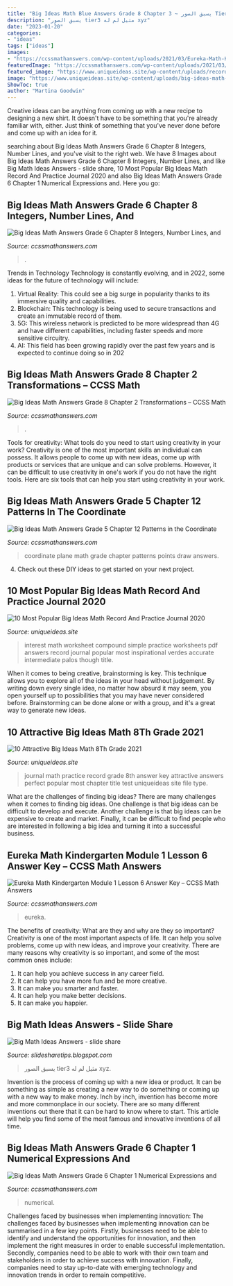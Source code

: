 ```yaml
---
title: "Big Ideas Math Blue Answers Grade 8 Chapter 3 ~ يسبق الصور Tier3 مثيل لم له Xyz"
description: "يسبق الصور tier3 مثيل لم له xyz"
date: "2023-01-20"
categories:
- "ideas"
tags: ["ideas"]
images:
- "https://ccssmathanswers.com/wp-content/uploads/2021/03/Eureka-Math-Kindergarten-Module-1-Lesson-6-Problem-Set-Answer-Key-1.png"
featuredImage: "https://ccssmathanswers.com/wp-content/uploads/2021/03/Eureka-Math-Kindergarten-Module-1-Lesson-6-Problem-Set-Answer-Key-1.png"
featured_image: "https://www.uniqueideas.site/wp-content/uploads/record-and-practice-journal-youtube-5.jpg"
image: "https://www.uniqueideas.site/wp-content/uploads/big-ideas-math-worksheets-accurate-though-palos-verdes-intermediate.jpg"
ShowToc: true
author: "Martina Goodwin"
---
```



Creative ideas can be anything from coming up with a new recipe to designing a new shirt. It doesn't have to be something that you're already familiar with, either. Just think of something that you've never done before and come up with an idea for it.

	

		
searching about Big Ideas Math Answers Grade 6 Chapter 8 Integers, Number Lines, and you've visit to the right web. We have 8 Images about Big Ideas Math Answers Grade 6 Chapter 8 Integers, Number Lines, and like Big Math Ideas Answers - slide share, 10 Most Popular Big Ideas Math Record And Practice Journal 2020 and also Big Ideas Math Answers Grade 6 Chapter 1 Numerical Expressions and. Here you go:
		
    
## Big Ideas Math Answers Grade 6 Chapter 8 Integers, Number Lines, And

<img loading=lazy src="https://ccssmathanswers.com/wp-content/uploads/2021/01/Big-Ideas-Math-Book-6th-Grade-Answer-Key-Chapter-8-Integers-Number-Lines-and-the-Coordinate-Plane-Absolute-Value-Homework-Practice-8.4-Question-5-1024x505.jpg" onerror="this.onerror=null;this.src='https://tse3.mm.bing.net/th?id=OIP.yF_4B0SAja-smrPvmwITDAHaDp&amp;pid=15.1';" alt="Big Ideas Math Answers Grade 6 Chapter 8 Integers, Number Lines, and">

_Source: ccssmathanswers.com_

>. 

	

Trends in Technology
Technology is constantly evolving, and in 2022, some ideas for the future of technology will include: 
1. Virtual Reality: This could see a big surge in popularity thanks to its immersive quality and capabilities. 
2. Blockchain: This technology is being used to secure transactions and create an immutable record of them. 
3. 5G: This wireless network is predicted to be more widespread than 4G and have different capabilities, including faster speeds and more sensitive circuitry. 
4. AI: This field has been growing rapidly over the past few years and is expected to continue doing so in 202
    
## Big Ideas Math Answers Grade 8 Chapter 2 Transformations – CCSS Math

<img loading=lazy src="https://ccssmathanswers.com/wp-content/uploads/2021/01/Big-Ideas-Math-Grade-8-2nd-Chapter-Answer-Key-for-Transformations-img_20.png" onerror="this.onerror=null;this.src='https://tse4.mm.bing.net/th?id=OIP.buxqYNp9Lw86rH03C-S2nAHaD_&amp;pid=15.1';" alt="Big Ideas Math Answers Grade 8 Chapter 2 Transformations – CCSS Math">

_Source: ccssmathanswers.com_

>. 

	

Tools for creativity: What tools do you need to start using creativity in your work?
Creativity is one of the most important skills an individual can possess. It allows people to come up with new ideas, come up with products or services that are unique and can solve problems. However, it can be difficult to use creativity in one's work if you do not have the right tools. Here are six tools that can help you start using creativity in your work.

    
## Big Ideas Math Answers Grade 5 Chapter 12 Patterns In The Coordinate

<img loading=lazy src="https://ccssmathanswers.com/wp-content/uploads/2020/12/Big-Ideas-Math-Solutions-Grade-5-Chapter-12-Patterns-in-the-Coordinate-Plane-35.png" onerror="this.onerror=null;this.src='https://tse1.mm.bing.net/th?id=OIP.KAJKmq6O3nvgk-fG0xQKngAAAA&amp;pid=15.1';" alt="Big Ideas Math Answers Grade 5 Chapter 12 Patterns in the Coordinate">

_Source: ccssmathanswers.com_

>coordinate plane math grade chapter patterns points draw answers. 

	

4. Check out these DIY ideas to get started on your next project.

    
## 10 Most Popular Big Ideas Math Record And Practice Journal 2020

<img loading=lazy src="https://www.uniqueideas.site/wp-content/uploads/big-ideas-math-worksheets-accurate-though-palos-verdes-intermediate.jpg" onerror="this.onerror=null;this.src='https://tse3.mm.bing.net/th?id=OIP.mOSYBSndxPvxVGNhDS5WGQHaJp&amp;pid=15.1';" alt="10 Most Popular Big Ideas Math Record And Practice Journal 2020">

_Source: uniqueideas.site_

>interest math worksheet compound simple practice worksheets pdf answers record journal popular most inspirational verdes accurate intermediate palos though title. 

	

When it comes to being creative, brainstorming is key. This technique allows you to explore all of the ideas in your head without judgement. By writing down every single idea, no matter how absurd it may seem, you open yourself up to possibilities that you may have never considered before. Brainstorming can be done alone or with a group, and it's a great way to generate new ideas.

    
## 10 Attractive Big Ideas Math 8Th Grade 2021

<img loading=lazy src="https://www.uniqueideas.site/wp-content/uploads/record-and-practice-journal-youtube-5.jpg" onerror="this.onerror=null;this.src='https://tse2.mm.bing.net/th?id=OIP.Boxd9-6v23Jis4f7qyDRQQHaD0&amp;pid=15.1';" alt="10 Attractive Big Ideas Math 8Th Grade 2021">

_Source: uniqueideas.site_

>journal math practice record grade 8th answer key attractive answers perfect popular most chapter title test uniqueideas site file type. 

	

What are the challenges of finding big ideas?
There are many challenges when it comes to finding big ideas. One challenge is that big ideas can be difficult to develop and execute. Another challenge is that big ideas can be expensive to create and market. Finally, it can be difficult to find people who are interested in following a big idea and turning it into a successful business.

    
## Eureka Math Kindergarten Module 1 Lesson 6 Answer Key – CCSS Math Answers

<img loading=lazy src="https://ccssmathanswers.com/wp-content/uploads/2021/03/Eureka-Math-Kindergarten-Module-1-Lesson-6-Problem-Set-Answer-Key-1.png" onerror="this.onerror=null;this.src='https://tse2.mm.bing.net/th?id=OIP.USscemccyr930yFy62DsVgHaIW&amp;pid=15.1';" alt="Eureka Math Kindergarten Module 1 Lesson 6 Answer Key – CCSS Math Answers">

_Source: ccssmathanswers.com_

>eureka. 

	

The benefits of creativity: What are they and why are they so important?
Creativity is one of the most important aspects of life. It can help you solve problems, come up with new ideas, and improve your creativity. There are many reasons why creativity is so important, and some of the most common ones include: 
1) It can help you achieve success in any career field.
2) It can help you have more fun and be more creative. 
3) It can make you smarter and faster. 
4) It can help you make better decisions. 
5) It can make you happier.

    
## Big Math Ideas Answers - Slide Share

<img loading=lazy src="https://s1.studyres.com/store/data/008935003_1-67fef4cca384e2d4662d6352a8a4d122.png" onerror="this.onerror=null;this.src='https://tse4.mm.bing.net/th?id=OIP.m7bEfUqmAiaFmxusKzkuMAHaJl&amp;pid=15.1';" alt="Big Math Ideas Answers - slide share">

_Source: slidesharetips.blogspot.com_

>يسبق الصور tier3 مثيل لم له xyz. 

	

Invention is the process of coming up with a new idea or product. It can be something as simple as creating a new way to do something or coming up with a new way to make money. Inch by inch, invention has become more and more commonplace in our society. There are so many different inventions out there that it can be hard to know where to start. This article will help you find some of the most famous and innovative inventions of all time.

    
## Big Ideas Math Answers Grade 6 Chapter 1 Numerical Expressions And

<img loading=lazy src="https://ccssmathanswers.com/wp-content/uploads/2020/12/Big-Ideas-Math-Answer-Key-Grade-6-Chapter-1-Numerical-Numerical-Expressions-and-Factors-84.png" onerror="this.onerror=null;this.src='https://tse2.mm.bing.net/th?id=OIP.3EAxEG7FxDj0xFEpKx-8CwHaE7&amp;pid=15.1';" alt="Big Ideas Math Answers Grade 6 Chapter 1 Numerical Expressions and">

_Source: ccssmathanswers.com_

>numerical. 

	

Challenges faced by businesses when implementing innovation:
The challenges faced by businesses when implementing innovation can be summarised in a few key points. Firstly, businesses need to be able to identify and understand the opportunities for innovation, and then implement the right measures in order to enable successful implementation. Secondly, companies need to be able to work with their own team and stakeholders in order to achieve success with innovation. Finally, companies need to stay up-to-date with emerging technology and innovation trends in order to remain competitive.

